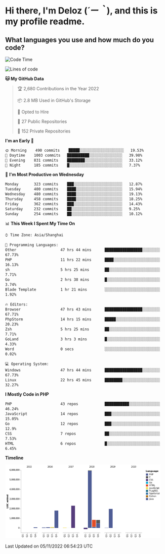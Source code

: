 # **Hi there, I'm Deloz (*´ー｀*), and this is my profile readme.**
<!--  [![Profile views](https://gpvc.arturio.dev/dank-del)](https://github.com/dank-del) -->
## **What languages you use and how much do you code?**

<!--START_SECTION:waka-->
![Code Time](http://img.shields.io/badge/Code%20Time-235%20hrs%2059%20mins-blue)

![Lines of code](https://img.shields.io/badge/From%20Hello%20World%20I%27ve%20Written-14%20Million%20lines%20of%20code-blue)

**🐱 My GitHub Data** 

> 🏆 2,680 Contributions in the Year 2022
 > 
> 📦 2.8 MB Used in GitHub's Storage 
 > 
> 💼 Opted to Hire
 > 
> 📜 27 Public Repositories 
 > 
> 🔑 152 Private Repositories  
 > 
**I'm an Early 🐤** 

```text
🌞 Morning    490 commits    █████░░░░░░░░░░░░░░░░░░░░   19.53% 
🌆 Daytime    1003 commits   ██████████░░░░░░░░░░░░░░░   39.98% 
🌃 Evening    831 commits    ████████░░░░░░░░░░░░░░░░░   33.12% 
🌙 Night      185 commits    █░░░░░░░░░░░░░░░░░░░░░░░░   7.37%

```
📅 **I'm Most Productive on Wednesday** 

```text
Monday       323 commits    ███░░░░░░░░░░░░░░░░░░░░░░   12.87% 
Tuesday      400 commits    ████░░░░░░░░░░░░░░░░░░░░░   15.94% 
Wednesday    480 commits    ████░░░░░░░░░░░░░░░░░░░░░   19.13% 
Thursday     458 commits    ████░░░░░░░░░░░░░░░░░░░░░   18.25% 
Friday       362 commits    ███░░░░░░░░░░░░░░░░░░░░░░   14.43% 
Saturday     232 commits    ██░░░░░░░░░░░░░░░░░░░░░░░   9.25% 
Sunday       254 commits    ██░░░░░░░░░░░░░░░░░░░░░░░   10.12%

```


📊 **This Week I Spent My Time On** 

```text
⌚︎ Time Zone: Asia/Shanghai

💬 Programming Languages: 
Other                    47 hrs 44 mins      █████████████████░░░░░░░░   67.73% 
PHP                      11 hrs 22 mins      ████░░░░░░░░░░░░░░░░░░░░░   16.13% 
sh                       5 hrs 25 mins       ██░░░░░░░░░░░░░░░░░░░░░░░   7.71% 
Go                       2 hrs 38 mins       █░░░░░░░░░░░░░░░░░░░░░░░░   3.74% 
Blade Template           1 hr 21 mins        ░░░░░░░░░░░░░░░░░░░░░░░░░   1.92%

🔥 Editors: 
Browser                  47 hrs 43 mins      █████████████████░░░░░░░░   67.71% 
PhpStorm                 14 hrs 15 mins      █████░░░░░░░░░░░░░░░░░░░░   20.23% 
Zsh                      5 hrs 25 mins       ██░░░░░░░░░░░░░░░░░░░░░░░   7.71% 
GoLand                   3 hrs 3 mins        █░░░░░░░░░░░░░░░░░░░░░░░░   4.33% 
Word                     0 secs              ░░░░░░░░░░░░░░░░░░░░░░░░░   0.02%

💻 Operating System: 
Windows                  47 hrs 44 mins      █████████████████░░░░░░░░   67.73% 
Linux                    22 hrs 45 mins      ████████░░░░░░░░░░░░░░░░░   32.27%

```

**I Mostly Code in PHP** 

```text
PHP                      43 repos            ███████████░░░░░░░░░░░░░░   46.24% 
JavaScript               14 repos            ███░░░░░░░░░░░░░░░░░░░░░░   15.05% 
Go                       12 repos            ███░░░░░░░░░░░░░░░░░░░░░░   12.9% 
CSS                      7 repos             ██░░░░░░░░░░░░░░░░░░░░░░░   7.53% 
HTML                     6 repos             █░░░░░░░░░░░░░░░░░░░░░░░░   6.45%

```


**Timeline**

![Chart not found](https://raw.githubusercontent.com/deloz/deloz/main/charts/bar_graph.png) 


 Last Updated on 05/11/2022 06:54:23 UTC
<!--END_SECTION:waka-->
